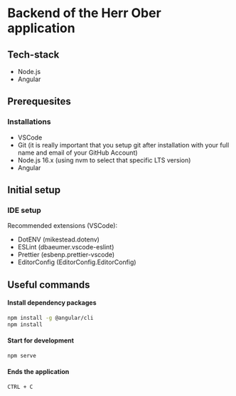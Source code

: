 # Backend of the Herr Ober application

## Tech-stack

- Node.js
- Angular

## Prerequesites

### Installations

- VSCode
- Git (it is really important that you setup git after installation with your full name and email of your GitHub Account)
- Node.js 16.x (using nvm to select that specific LTS version)
- Angular

## Initial setup

### IDE setup

Recommended extensions (VSCode):

- DotENV (mikestead.dotenv)
- ESLint (dbaeumer.vscode-eslint)
- Prettier (esbenp.prettier-vscode)
- EditorConfig (EditorConfig.EditorConfig)

## Useful commands

#### Install dependency packages
```bash
npm install -g @angular/cli
npm install
```

#### Start for development
```bash
npm serve
```

#### Ends the application
```
CTRL + C
```
